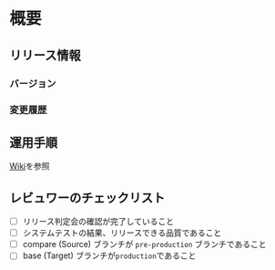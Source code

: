 # 概要
<!-- 本リリースについての概要を記載する -->

## リリース情報

### バージョン
<!-- 
リリースバージョンを記載する

`x.y.z` (Windowsは `x.y.z.0`)
-->

### 変更履歴
<!--
ストアに記載する変更履歴

* 日本語:
* 英語:
* 中国語:
-->

## 運用手順

[Wiki](https://github.com/wa-motionboard/data-jig/wiki/%E3%83%AA%E3%83%AA%E3%83%BC%E3%82%B9%E5%B7%A5%E7%A8%8B#4-3-%E3%83%96%E3%83%A9%E3%83%B3%E3%83%81%E3%81%B8%E3%83%9E%E3%83%BC%E3%82%B8)を参照

## レビュワーのチェックリスト

- [ ] リリース判定会の確認が完了していること
- [ ] システムテストの結果、リリースできる品質であること
- [ ] compare (Source) ブランチが `pre-production` ブランチであること
- [ ] base (Target) ブランチが`production`であること

